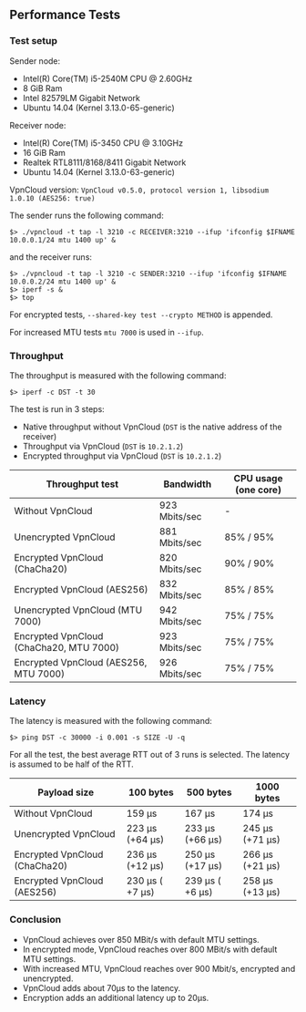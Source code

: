 Performance Tests
-----------------

### Test setup

Sender node:
  * Intel(R) Core(TM) i5-2540M CPU @ 2.60GHz
  * 8 GiB Ram
  * Intel 82579LM Gigabit Network
  * Ubuntu 14.04 (Kernel 3.13.0-65-generic)

Receiver node:
  * Intel(R) Core(TM) i5-3450 CPU @ 3.10GHz
  * 16 GiB Ram
  * Realtek RTL8111/8168/8411 Gigabit Network
  * Ubuntu 14.04 (Kernel 3.13.0-63-generic)

VpnCloud version: `VpnCloud v0.5.0, protocol version 1, libsodium 1.0.10 (AES256: true)`

The sender runs the following command:

```
$> ./vpncloud -t tap -l 3210 -c RECEIVER:3210 --ifup 'ifconfig $IFNAME 10.0.0.1/24 mtu 1400 up' &
```

and the receiver runs:

```
$> ./vpncloud -t tap -l 3210 -c SENDER:3210 --ifup 'ifconfig $IFNAME 10.0.0.2/24 mtu 1400 up' &
$> iperf -s &
$> top
```

For encrypted tests, `--shared-key test --crypto METHOD` is appended.

For increased MTU tests `mtu 7000` is used in `--ifup`.

### Throughput

The throughput is measured with the following command:

```
$> iperf -c DST -t 30
```

The test is run in 3 steps:
* Native throughput without VpnCloud (`DST` is the native address of the receiver)
* Throughput via VpnCloud (`DST` is `10.2.1.2`)
* Encrypted throughput via VpnCloud (`DST` is `10.2.1.2`)


| Throughput test                         | Bandwidth     | CPU usage (one core) |
| --------------------------------------- | ------------- | -------------------- |
| Without VpnCloud                        | 923 Mbits/sec |  -                   |
| Unencrypted VpnCloud                    | 881 Mbits/sec | 85% / 95%            |
| Encrypted VpnCloud (ChaCha20)           | 820 Mbits/sec | 90% / 90%            |
| Encrypted VpnCloud (AES256)             | 832 Mbits/sec | 85% / 85%            |
| Unencrypted VpnCloud (MTU 7000)         | 942 Mbits/sec | 75% / 75%            |
| Encrypted VpnCloud (ChaCha20, MTU 7000) | 923 Mbits/sec | 75% / 75%            |
| Encrypted VpnCloud (AES256, MTU 7000)   | 926 Mbits/sec | 75% / 75%            |

### Latency

The latency is measured with the following command:
```
$> ping DST -c 30000 -i 0.001 -s SIZE -U -q
```

For all the test, the best average RTT out of 3 runs is selected. The latency is
assumed to be half of the RTT.


| Payload size                  | 100 bytes       | 500 bytes       | 1000 bytes      |
| ----------------------------- | --------------- | --------------- | --------------- |
| Without VpnCloud              | 159 µs          | 167 µs          | 174 µs          |
| Unencrypted VpnCloud          | 223 µs (+64 µs) | 233 µs (+66 µs) | 245 µs (+71 µs) |
| Encrypted VpnCloud (ChaCha20) | 236 µs (+12 µs) | 250 µs (+17 µs) | 266 µs (+21 µs) |
| Encrypted VpnCloud (AES256)   | 230 µs ( +7 µs) | 239 µs ( +6 µs) | 258 µs (+13 µs) |


### Conclusion

* VpnCloud achieves over 850 MBit/s with default MTU settings.
* In encrypted mode, VpnCloud reaches over 800 MBit/s with default MTU settings.
* With increased MTU, VpnCloud reaches over 900 Mbit/s, encrypted and unencrypted.
* VpnCloud adds about 70µs to the latency.
* Encryption adds an additional latency up to 20µs.
